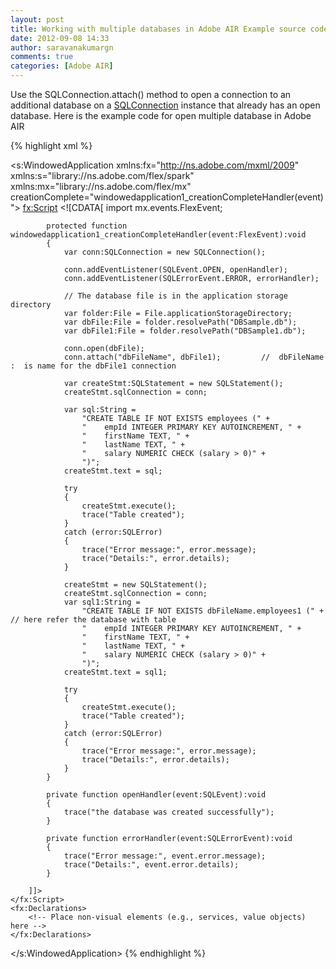 ```yaml
---
layout: post
title: Working with multiple databases in Adobe AIR Example source code
date: 2012-09-08 14:33
author: saravanakumargn
comments: true
categories: [Adobe AIR]
---
```


Use the SQLConnection.attach() method to open a connection to an additional database on a [SQLConnection](http://help.adobe.com/en_US/Flash/CS5/AS3LR/flash/data/SQLConnection.html) instance that already has an open database. Here is the example code for open multiple database in Adobe AIR

{% highlight xml %}
<?xml version="1.0" encoding="utf-8"?>
<s:WindowedApplication xmlns:fx="http://ns.adobe.com/mxml/2009" 
					   xmlns:s="library://ns.adobe.com/flex/spark" 
					   xmlns:mx="library://ns.adobe.com/flex/mx"
					   creationComplete="windowedapplication1_creationCompleteHandler(event)">
	<fx:Script>
		<![CDATA[
			import mx.events.FlexEvent;

			protected function windowedapplication1_creationCompleteHandler(event:FlexEvent):void
			{
				var conn:SQLConnection = new SQLConnection(); 

				conn.addEventListener(SQLEvent.OPEN, openHandler); 
				conn.addEventListener(SQLErrorEvent.ERROR, errorHandler); 

				// The database file is in the application storage directory 
				var folder:File = File.applicationStorageDirectory; 
				var dbFile:File = folder.resolvePath("DBSample.db"); 
				var dbFile1:File = folder.resolvePath("DBSample1.db"); 

				conn.open(dbFile); 
				conn.attach("dbFileName", dbFile1);			//	dbFileName :  is name for the dbFile1 connection

				var createStmt:SQLStatement = new SQLStatement(); 
				createStmt.sqlConnection = conn; 

				var sql:String =  
					"CREATE TABLE IF NOT EXISTS employees (" +  
					"    empId INTEGER PRIMARY KEY AUTOINCREMENT, " +  
					"    firstName TEXT, " +  
					"    lastName TEXT, " +  
					"    salary NUMERIC CHECK (salary > 0)" +  
					")"; 
				createStmt.text = sql; 

				try 
				{ 
					createStmt.execute(); 
					trace("Table created"); 
				} 
				catch (error:SQLError) 
				{ 
					trace("Error message:", error.message); 
					trace("Details:", error.details); 
				} 

				createStmt = new SQLStatement(); 
				createStmt.sqlConnection = conn; 
				var sql1:String =  
					"CREATE TABLE IF NOT EXISTS dbFileName.employees1 (" +  		// here refer the database with table
					"    empId INTEGER PRIMARY KEY AUTOINCREMENT, " +  
					"    firstName TEXT, " +  
					"    lastName TEXT, " +  
					"    salary NUMERIC CHECK (salary > 0)" +  
					")"; 
				createStmt.text = sql1; 

				try 
				{ 
					createStmt.execute(); 
					trace("Table created"); 
				} 
				catch (error:SQLError) 
				{ 
					trace("Error message:", error.message); 
					trace("Details:", error.details); 
				} 
			}

			private function openHandler(event:SQLEvent):void 
			{ 
				trace("the database was created successfully"); 
			} 

			private function errorHandler(event:SQLErrorEvent):void 
			{ 
				trace("Error message:", event.error.message); 
				trace("Details:", event.error.details); 
			} 

		]]>
	</fx:Script>
	<fx:Declarations>
		<!-- Place non-visual elements (e.g., services, value objects) here -->
	</fx:Declarations>
</s:WindowedApplication>
{% endhighlight %}